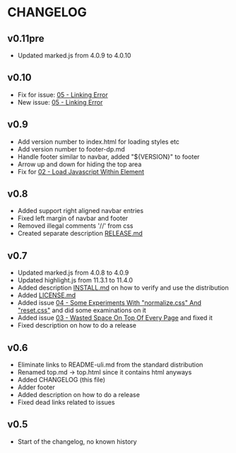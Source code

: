 CHANGELOG
=========

v0.11pre
--------

- Updated marked.js from 4.0.9 to 4.0.10

v0.10
-----

- Fix for issue: [05 - Linking Error](/issues/05_linking-error/)
- New issue: [05 - Linking Error](/issues/05_linking-error/)

v0.9
----

- Add version number to index.html for loading styles etc
- Add version number to footer-dp.md
- Handle footer similar to navbar, added "${VERSION}" to footer
- Arrow up and down for hiding the top area
- Fix for [02 - Load Javascript Within Element](/issues/02_load-javascript/)

v0.8
----

- Added support right aligned navbar entries
- Fixed left margin of navbar and footer
- Removed illegal comments '//' from css
- Created separate description [RELEASE.md](RELEASE.md)

v0.7
----

- Updated marked.js from 4.0.8 to 4.0.9
- Updated highlight.js from 11.3.1 to 11.4.0
- Added description [INSTALL.md](INSTALL.md) on how to verify and use the distribution
- Added [LICENSE.md](LICENSE.md)
- Added issue [04 - Some Experiments With "normalize.css" And "reset.css"](/issues/04_reset-css/) and did some examinations on it
- Added issue [03 - Wasted Space On Top Of Every Page](/issues/03_wasted-space/) and fixed it
- Fixed description on how to do a release

v0.6
----

- Eliminate links to README-uli.md from the standard distribution
- Renamed top.md -> top.html since it contains html anyways
- Added CHANGELOG (this file)
- Adder footer
- Added description on how to do a release
- Fixed dead links related to issues

v0.5
----

- Start of the changelog, no known history
